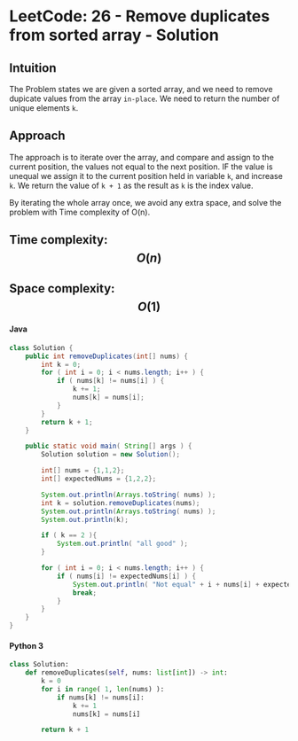 # LeetCode: 26 - Remove duplicates from sorted array - Solution

## Intuition
The Problem states we are given a sorted array, and we need to remove dupicate values from the array `in-place`. We need to return the number of unique elements `k`.

## Approach
The approach is to iterate over the array, and compare and assign to the current position, the values not equal to the next position. IF the value is unequal we assign it to the current position held in variable `k`, and increase `k`. We return the value of `k + 1` as the result as `k` is the index value.

By iterating the whole array once, we avoid any extra space, and solve the problem with Time complexity of O(n).

## Time complexity: $$O(n)$$

## Space complexity: $$O(1)$$

#### Java
```java []
class Solution {
    public int removeDuplicates(int[] nums) {
 		int k = 0;
		for ( int i = 0; i < nums.length; i++ ) {
			if ( nums[k] != nums[i] ) {
				k += 1;
				nums[k] = nums[i];
			}
		}
		return k + 1;
	}

	public static void main( String[] args ) {
		Solution solution = new Solution();

		int[] nums = {1,1,2};
		int[] expectedNums = {1,2,2};

		System.out.println(Arrays.toString( nums) );
		int k = solution.removeDuplicates(nums);
		System.out.println(Arrays.toString( nums) );
		System.out.println(k);

		if ( k == 2 ){
			System.out.println( "all good" );
		}

		for ( int i = 0; i < nums.length; i++ ) {
			if ( nums[i] != expectedNums[i] ) {
				System.out.println( "Not equal" + i + nums[i] + expectedNums[i] );
				break;
			}
		}
	}
}
```

#### Python 3
```python []
class Solution:
	def removeDuplicates(self, nums: list[int]) -> int:
		k = 0
		for i in range( 1, len(nums) ):
			if nums[k] != nums[i]:
				k += 1
				nums[k] = nums[i]

		return k + 1
```
